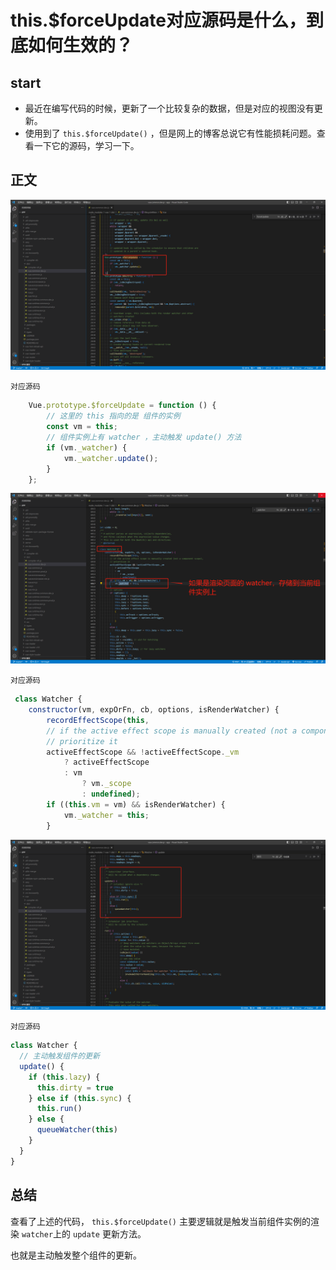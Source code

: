 # this.$forceUpdate对应源码是什么，到底如何生效的？



## start

+ 最近在编写代码的时候，更新了一个比较复杂的数据，但是对应的视图没有更新。
+ 使用到了 `this.$forceUpdate()` ，但是网上的博客总说它有性能损耗问题。查看一下它的源码，学习一下。

 



## 正文



![image-20230220215631056](../../.vuepress/public/bookImages/6.$forceUpdate对应源码是什么，到底如何生效的？/image-20230220215631056.png)





`对应源码`

```js
    Vue.prototype.$forceUpdate = function () {
        // 这里的 this 指向的是 组件的实例
        const vm = this;
        // 组件实例上有 watcher ，主动触发 update() 方法
        if (vm._watcher) {
            vm._watcher.update();
        }
    };
```







![image-20230220220202625](../../.vuepress/public/bookImages/6.$forceUpdate对应源码是什么，到底如何生效的？/image-20230220220202625.png)



`对应源码`

```js
 class Watcher {
    constructor(vm, expOrFn, cb, options, isRenderWatcher) {
        recordEffectScope(this, 
        // if the active effect scope is manually created (not a component scope),
        // prioritize it
        activeEffectScope && !activeEffectScope._vm
            ? activeEffectScope
            : vm
                ? vm._scope
                : undefined);
        if ((this.vm = vm) && isRenderWatcher) {
            vm._watcher = this;
        }
```







![image-20230220220309461](../../.vuepress/public/bookImages/6.$forceUpdate对应源码是什么，到底如何生效的？/image-20230220220309461.png)

`对应源码`

```js
class Watcher {
  // 主动触发组件的更新
  update() {
    if (this.lazy) {
      this.dirty = true
    } else if (this.sync) {
      this.run()
    } else {
      queueWatcher(this)
    }
  }
}

```





## 总结

查看了上述的代码， `this.$forceUpdate()`  主要逻辑就是触发当前组件实例的渲染 `watcher`上的 `update` 更新方法。

也就是主动触发整个组件的更新。

